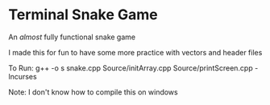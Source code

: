 # Terminal Snake Game

An *almost* fully functional snake game

I made this for fun to have some more practice with vectors and header files

To Run: g++ -o s snake.cpp Source/initArray.cpp Source/printScreen.cpp -lncurses

Note: I don't know how to compile this on windows
